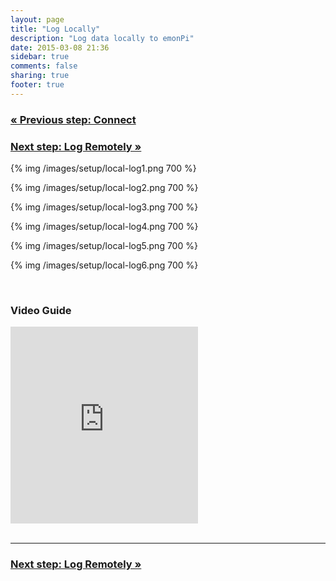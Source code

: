 ```yaml
---
layout: page
title: "Log Locally"
description: "Log data locally to emonPi"
date: 2015-03-08 21:36
sidebar: true
comments: false
sharing: true
footer: true
---
```


### [&laquo; Previous step: Connect](/setup/connect/)

### [Next step: Log Remotely &raquo;](/setup/remote/)


{% img /images/setup/local-log1.png 700 %}

{% img /images/setup/local-log2.png 700 %}

{% img /images/setup/local-log3.png 700 %}

{% img /images/setup/local-log4.png 700 %}

{% img /images/setup/local-log5.png 700 %}

{% img /images/setup/local-log6.png 700 %}

<br>

### Video Guide
<div class='videoWrapper'>
<iframe width="300" height="315" src="https://www.youtube.com/embed/8nVP0Hgkuuc" frameborder="0" allowfullscreen></iframe>
</div>

<br>

***

### [Next step: Log Remotely &raquo;](/setup/remote/)



